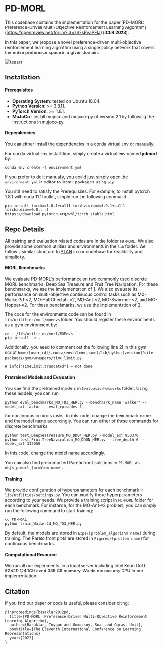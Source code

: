 # PD-MORL

This codebase contains the implementation for the paper [PD-MORL: Preference-Driven Multi-Objective Reinforcement Learning Algorithm] (https://openreview.net/forum?id=zS9sRyaPFlJ) (**ICLR 2023**). 

In this paper, we propose a novel preference-driven multi-objective reinforcement learning algorithm using a single policy network that covers the entire preference space in a given domain.

![teaser](images/teaser.gif)

## Installation

#### Prerequisites

- **Operating System**: tested on Ubuntu 18.04.
- **Python Version**: >= 3.8.11.
- **PyTorch Version**: >= 1.8.1.
- **MuJoCo** : install mujoco and mujoco-py of version 2.1 by following the instructions in [mujoco-py](<https://github.com/openai/mujoco-py>).

#### Dependencies

You can either install the dependencies in a conda virtual env or manually. 

For conda virtual env installation, simply create a virtual env named **pdmorl** by:

```
conda env create -f environment.yml
```

If you prefer to do it manually, you could just simply open the `environment.yml` in editor to install packages using `pip`.

You still need to satisfy the Prerequisites.
For example, to install pytorch 1.8.1 with cuda 11.1 toolkit, simply run the following command 
```
pip install torch==1.8.1+cu111 torchvision==0.9.1+cu111 torchaudio==0.8.1 -f https://download.pytorch.org/whl/torch_stable.html
```

## Repo Details

All training and evaluation related codes are in the folder `PD-MORL`. We also provide some common utilities and environments in the `lib` folder. We follow a similar structure to [PTAN](<https://github.com/Shmuma/ptan>) in our codebase for readibility and simplicity.

#### MORL Benchmarks
We evaluate PD-MORL's performance on two commonly used discrete MORL benchmarks: Deep Sea Treasure and Fruit Tree Navigation. For these benchmarks, we use the implementation of [1](<https://github.com/RunzheYang/MORL>). We also evaluate its performance on multi-objective continuous control tasks such as MO-Walker2d-v2, MO-HalfCheetah-v2, MO-Ant-v2, MO-Swimmer-v2, and MO-Hopper-v2. For these benchmarks, we use the implementation of [2](<https://github.com/mit-gfx/PGMORL>).

The code for the environments code can be found in `lib/utilities/morl/moenvs` folder. You should register these environments as a gym environment by:

```
cd ../lib/utilities/morl/MOEnvs
pip install -e .
```

Additionally, you need to comment out the following line 21 in this gym script `home/[user_id]/.conda/envs/[env_name]/lib/python[version]/site-packages/gym/wrappers/time_limit.py`:
```
# info["TimeLimit.truncated"] = not done
```
#### Pretrained Models and Evaluation

You can find the pretrained models in `EvaluationNetworks` folder. Using these models, you can run 

```
python eval_benchmarks_MO_TD3_HER.py --benchmark_name 'walker' --model_ext 'actor' --eval_episodes 1
```

for continuous controls tasks. In this code, change the benchmark name and the model name accordingly.
You can run either of these commands for discrete benchmarks

```
python test_DeepSeaTreasure_MO_DDQN_HER.py --model_ext 950370
python test_FruitTreeNavigation_MO_DDQN_HER.py --tree_depth 6 --model_ext 312050
```
In this code, change the model name accordingly.

You can also find precomputed Pareto front solutions  in `PD-MORL` as `objs_pdmorl_[problem name]`.


#### Training

We provide configuration of hyperparameters for each benchmark in `lib/utilities/settings.py`. You can modify these hyperparameters according to your needs.
We provide a training script in `PD-MORL` folder for each benchmark. For instance, for the MO-Ant-v2 problem, you can simply run the following command to start training:

```
cd PD-MORL
python train_Walker2d_MO_TD3_HER.py
```

By default, the models are stored in `Exps/[problem_algorithm name]` during training. The Pareto front plots are stored in `Figures/[problem name]` for continuous benchmarks.


#### Computational Resource

We run all our experiments on a local server including Intel Xeon Gold 6242R @4.1GHz and 385 GB memory. We do not use any GPU in our implementation. 

## Citation

If you find our paper or code is useful, please consider citing: 

```
@inproceedings{basaklar2022pd,
  title={PD-MORL: Preference-Driven Multi-Objective Reinforcement Learning Algorithm},
  author={Basaklar, Toygun and Gumussoy, Suat and Ogras, Umit},
  booktitle={The Eleventh International Conference on Learning Representations},
  year={2022}
}
```
